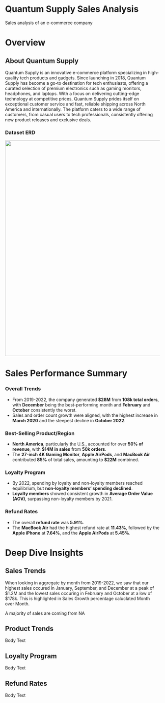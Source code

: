 # Quantum Supply Sales Analysis
Sales analysis of an e-commerce company

# Overview 
## About Quantum Supply
Quantum Supply is an innovative e-commerce platform specializing in high-quality tech products and gadgets. Since launching in 2018, Quantum Supply has become a go-to destination for tech enthusiasts, offering a curated selection of premium electronics such as gaming monitors, headphones, and laptops. With a focus on delivering cutting-edge technology at competitive prices, Quantum Supply prides itself on exceptional customer service and fast, reliable shipping across North America and internationally. The platform caters to a wide range of customers, from casual users to tech professionals, consistently offering new product releases and exclusive deals.

### Dataset ERD 
<img width="700" src="https://github.com/user-attachments/assets/5f9ee2a7-9383-4618-80ba-45ff34bc1bb1"/> 


# Sales Performance Summary

### Overall Trends
- From 2019-2022, the company generated **$28M** from **108k total orders**, with **December** being the best-performing month and **February** and **October** consistently the worst.
- Sales and order count growth were aligned, with the highest increase in **March 2020** and the steepest decline in **October 2022**.

### Best-Selling Product/Region
- **North America**, particularly the U.S., accounted for over **50% of revenue**, with **$14M in sales** from **50k orders**.
- The **27-inch 4K Gaming Monitor**, **Apple AirPods**, and **MacBook Air** contributed **85%** of total sales, amounting to **$22M** combined.

### Loyalty Program
- By 2022, spending by loyalty and non-loyalty members reached equilibrium, but **non-loyalty members’ spending declined**.
- **Loyalty members** showed consistent growth in **Average Order Value (AOV)**, surpassing non-loyalty members by 2021.

### Refund Rates
- The overall **refund rate** was **5.91%**.
- The **MacBook Air** had the highest refund rate at **11.43%**, followed by the **Apple iPhone** at **7.64%**, and the **Apple AirPods** at **5.45%**.

# Deep Dive Insights

## Sales Trends
When looking in aggregate by month from 2019-2022, we saw that our highest sales occured in January, September, and December at a peak of $1.2M and the lowest sales occuring in February and October at a low of $178k. This is highlighted in Sales Growth percentage caluclated Month over Month. 

A majority of sales are coming from NA 

## Product Trends
Body Text

## Loyalty Program
Body Text

## Refund Rates
Body Text
